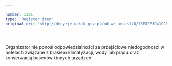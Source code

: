 ```yaml
---

number: 1301
type: 'Register item'
original_uri: 'http://decyzje.uokik.gov.pl/nd_wz_um.nsf/0/73F82F3D41C2845AC12573DE003F9CB8?OpenDocument'


---
```


Organizator nie ponosi odpowiedzialności za przejściowe niedogodności w hotelach związane z brakiem klimatyzacji, wody lub prądu oraz konserwacją basenów i innych urządzeń
